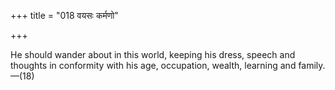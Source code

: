 +++
title = "018 वयसः कर्मणो"

+++

He should wander about in this world, keeping his dress, speech and thoughts in conformity with his age, occupation, wealth, learning and family.—(18)